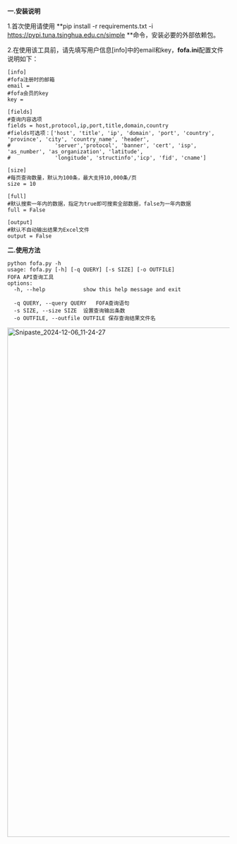 **一.安装说明**

1.首次使用请使用 **pip install -r requirements.txt -i https://pypi.tuna.tsinghua.edu.cn/simple **命令，安装必要的外部依赖包。

2.在使用该工具前，请先填写用户信息[info]中的email和key，**fofa.ini**配置文件说明如下：

```
[info]
#fofa注册时的邮箱
email = 
#fofa会员的key
key = 

[fields]
#查询内容选项
fields = host,protocol,ip,port,title,domain,country
#fields可选项：['host', 'title', 'ip', 'domain', 'port', 'country', 'province', 'city', 'country_name', 'header',
#              'server','protocol', 'banner', 'cert', 'isp', 'as_number', 'as_organization', 'latitude',
#              'longitude', 'structinfo','icp', 'fid', 'cname']

[size]
#每页查询数量，默认为100条，最大支持10,000条/页
size = 10

[full]
#默认搜索一年内的数据，指定为true即可搜索全部数据，false为一年内数据
full = False

[output]
#默认不自动输出结果为Excel文件
output = False
```

**二.使用方法**

```
python fofa.py -h                                                                                                                                            
usage: fofa.py [-h] [-q QUERY] [-s SIZE] [-o OUTFILE]                                                                                                
FOFA API查询工具                                                                                                                                                                 
options:                                                                                      
  -h, --help            show this help message and exit
  
  -q QUERY, --query QUERY   FOFA查询语句                                                                                                                                               
  -s SIZE, --size SIZE  设置查询输出条数                                                                                                                                           
  -o OUTFILE, --outfile OUTFILE 保存查询结果文件名
```

<img width="1153" alt="Snipaste_2024-12-06_11-24-27" src="https://github.com/user-attachments/assets/fd995d2c-156a-4082-8732-815ce04cacee">


